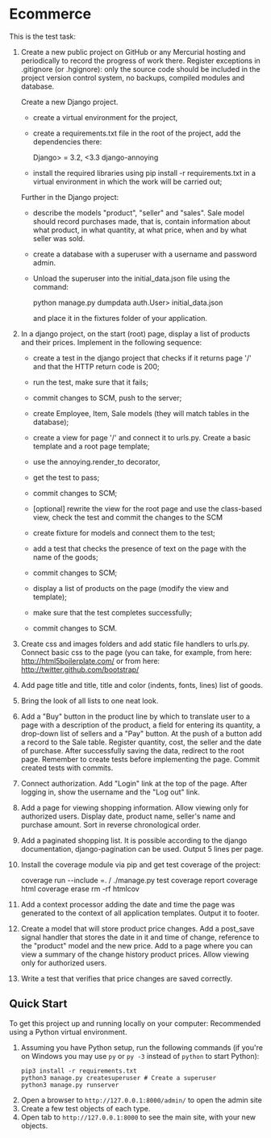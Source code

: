 # Ecommerce

This is the test task:

1. Create a new public project on GitHub or any Mercurial hosting and periodically
   to record the progress of work there. Register exceptions in .gitignore (or .hgignore):
   only the source code should be included in the project version control system,
   no backups, compiled modules and database.

   Create a new Django project.
   - create a virtual environment for the project,
   - create a requirements.txt file in the root of the project, add the dependencies there:

     Django> = 3.2, <3.3
     django-annoying

   - install the required libraries using pip install -r requirements.txt
     in a virtual environment in which the work will be carried out;
     
    Further in the Django project:
    - describe the models "product", "seller" and "sales". Sale model
      should record purchases made, that is, contain information about
      what product, in what quantity, at what price, when and by what seller
      was sold.
    - create a database with a superuser with a username and password admin.
    - Unload the superuser into the initial_data.json file using the command:

      python manage.py dumpdata auth.User> initial_data.json

      and place it in the fixtures folder of your application. 
      
1. In a django project, on the start (root) page, display a list of products
   and their prices. Implement in the following sequence:

   - create a test in the django project that checks if it returns
     page '/' and that the HTTP return code is 200;

   - run the test, make sure that it fails;

   - commit changes to SCM, push to the server;

   - create Employee, Item, Sale models (they will match
     tables in the database);

   - create a view for page '/' and connect it to urls.py.
     Create a basic template and a root page template;

   - use the annoying.render_to decorator,

   - get the test to pass;

   - commit changes to SCM;

   - [optional] rewrite the view for the root page and use the class-based view,
     check the test and commit the changes to the SCM

   - create fixture for models and connect them to the test;

   - add a test that checks the presence of text on the page
     with the name of the goods;

   - commit changes to SCM;

   - display a list of products on the page (modify the view and template);

   - make sure that the test completes successfully;

   - commit changes to SCM.
   
1. Create css and images folders and add static file handlers to urls.py.
    Connect basic css to the page (you can take, for example, from here:
    http://html5boilerplate.com/ or from here:
    http://twitter.github.com/bootstrap/

1. Add page title and title, title and color
    (indents, fonts, lines) list of goods.

1. Bring the look of all lists to one neat look.

1. Add a "Buy" button in the product line by which to translate
    user to a page with a description of the product, a field for entering its quantity,
    a drop-down list of sellers and a "Pay" button. At the push of a button
    add a record to the Sale table. Register quantity, cost,
    the seller and the date of purchase. After successfully saving the data, redirect
    to the root page. Remember to create tests before implementing the page.
    Commit created tests with commits.
    
1. Connect authorization. Add "Login" link at the top of the page.
    After logging in, show the username and the "Log out" link.
    
1. Add a page for viewing shopping information. Allow viewing
    only for authorized users. Display date, product name,
    seller's name and purchase amount. Sort in reverse chronological order.

1. Add a paginated shopping list. It is possible according to the django documentation,
    django-pagination can be used. Output 5 lines per page.
    
1. Install the coverage module via pip and get test coverage of the project:

      coverage run --include =. / ./manage.py test
      coverage report
      coverage html
      coverage erase
      rm -rf htmlcov
1. Add a context processor adding the date and time the page was generated
     to the context of all application templates. Output it to footer.
     
1. Create a model that will store product price changes.
     Add a post_save signal handler that stores the date in it
     and time of change, reference to the "product" model and the new price. Add to
     a page where you can view a summary of the change history
     product prices. Allow viewing only for authorized users.
     
1. Write a test that verifies that price changes are saved correctly. 

## Quick Start

To get this project up and running locally on your computer:
   Recommended using a Python virtual environment.
1. Assuming you have Python setup, run the following commands (if you're on Windows you may use `py` or `py -3` instead of `python` to start Python):
   ```
   pip3 install -r requirements.txt
   python3 manage.py createsuperuser # Create a superuser
   python3 manage.py runserver
   ```
1. Open a browser to `http://127.0.0.1:8000/admin/` to open the admin site
1. Create a few test objects of each type.
1. Open tab to `http://127.0.0.1:8000` to see the main site, with your new objects.
